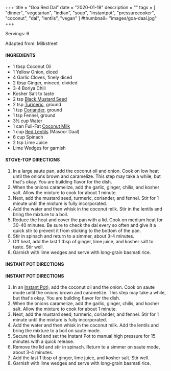 +++
title = "Goa Red Dal"
date = "2020-01-19"
description = ""
tags = [
    "dinner",
    "vegetarian",
    "indian",
    "soup",
    "instantpot",
    "pressurecooker",
    "coconut", 
    "dal", 
    "lentils",
    "vegan"
]
#thumbnail= "images/goa-daal.jpg"
+++

Servings: 6 <!--more-->

Adapted from: Milkstreet

#### INGREDIENTS 

* 1 tbsp Coconut Oil 
* 1 Yellow Onion, diced 
* 4 Garlic Cloves, finely diced  
* 2 tbsp Ginger, minced, divided
* 3-4 Boriya Chili 
* Kosher Salt to taste 
* 2 tsp [Black Mustard Seed](https://amzn.to/2Q4RC60)
* 2 tsp [Turmeric](https://amzn.to/3qQ6ZvL), ground  
* 1 tsp [Coriander](https://amzn.to/30WR1W5), ground
* 1 tsp Fennel, ground
* 3½ cup Water 
* 1 can Full-Fat [Coconut Milk](https://amzn.to/3cEP2vg) 
* 1 cup [Red Lentils](https://amzn.to/3qmuduc) (Masoor Daal) 
* 6 cup Spinach 
* 2 tsp Lime Juice 
* Lime Wedges for garnish

#### STOVE-TOP DIRECTIONS 

1. In a large saute pan, add the coconut oil and onion. Cook on low heat until the onions brown and caramelize. This step may take a while, but that's okay. You are building flavor for the dish. 
2. When the onions caramelize, add the garlic, ginger, chilis, and kosher salt. Allow the mixture to cook for about 1 minute. 
3. Next, add the mustard seed, turmeric, coriander, and fennel. Stir for 1 minute until the mixture is fully incorporated. 
4. Add the water and then whisk in the coconut milk. Stir in the lentils and bring the mixture to a boil. 
5. Reduce the heat and cover the pan with a lid. Cook on medium heat for 30-40 minutes. Be sure to check the dal every so often and give it a quick stir to prevent it from sticking to the bottom of the pan. 
6. Stir in spinach and return to a simmer, about 3-4 minutes. 
7. Off heat, add the last 1 tbsp of ginger, lime juice, and kosher salt to taste. Stir well. 
8. Garnish with lime wedges and serve with long-grain basmati rice.

#### INSTANT POT DIRECTIONS 


#### INSTANT POT DIRECTIONS 

1. In an [Instant Pot](https://amzn.to/3qfNYCZ)), add the coconut oil and the onion. Cook on saute mode until the onions brown and caramelize. This step may take a while, but that's okay. You are building flavor for the dish. 
2. When the onions caramelize, add the garlic, ginger, chilis, and kosher salt. Allow the mixture to cook for about 1 minute. 
3.  Next, add the mustard seed, turmeric, coriander, and fennel. Stir for 1 minute until the mixture is fully incorporated. 
4. Add the water and then whisk in the coconut milk. Add the lentils and bring the mixture to a boil on saute mode. 
5. Secure the lid and set the Instant Pot to manual high pressure for 15 minutes with a quick release. 
6. Remove the lid and stir in spinach. Return to a simmer on saute mode, about 3-4 minutes. 
7. Add the last 1 tbsp of ginger, lime juice, and kosher salt.  Stir well. 
8. Garnish with lime wedges and serve with long-grain basmati rice. 
